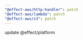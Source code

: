 ```yaml
---
"@effect-aws/http-handler": patch
"@effect-aws/lambda": patch
"@effect-aws/s3": patch
---
```


update @effect/platform
